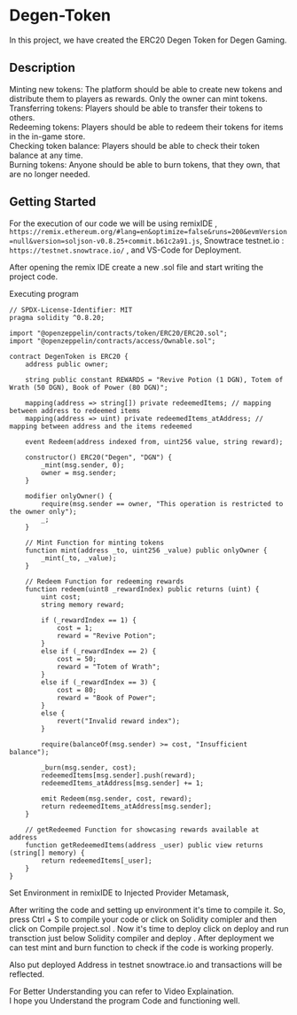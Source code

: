 # Degen-Token
 In this project, we have created the ERC20 Degen Token for Degen Gaming.

 ## Description
Minting new tokens: The platform should be able to create new tokens and distribute them to players as rewards. Only the owner can mint tokens.<br>
Transferring tokens: Players should be able to transfer their tokens to others.<br>
Redeeming tokens: Players should be able to redeem their tokens for items in the in-game store.<br>
Checking token balance: Players should be able to check their token balance at any time.<br>
Burning tokens: Anyone should be able to burn tokens, that they own, that are no longer needed.<br>

## Getting Started
For the execution of our code we will be using remixIDE , `https://remix.ethereum.org/#lang=en&optimize=false&runs=200&evmVersion=null&version=soljson-v0.8.25+commit.b61c2a91.js`, Snowtrace testnet.io : `https://testnet.snowtrace.io/` , and VS-Code for Deployment.<br>

After opening the remix IDE create a new .sol file and start writing the project code.<br>

Executing program<br>
```
// SPDX-License-Identifier: MIT
pragma solidity ^0.8.20;

import "@openzeppelin/contracts/token/ERC20/ERC20.sol";
import "@openzeppelin/contracts/access/Ownable.sol";

contract DegenToken is ERC20 {
    address public owner;

    string public constant REWARDS = "Revive Potion (1 DGN), Totem of Wrath (50 DGN), Book of Power (80 DGN)";

    mapping(address => string[]) private redeemedItems; // mapping between address to redeemed items
    mapping(address => uint) private redeemedItems_atAddress; // mapping between address and the items redeemed

    event Redeem(address indexed from, uint256 value, string reward);

    constructor() ERC20("Degen", "DGN") {
        _mint(msg.sender, 0);
        owner = msg.sender;
    }

    modifier onlyOwner() {
        require(msg.sender == owner, "This operation is restricted to the owner only");
        _;
    }

    // Mint Function for minting tokens 
    function mint(address _to, uint256 _value) public onlyOwner {
        _mint(_to, _value);
    }

    // Redeem Function for redeeming rewards  
    function redeem(uint8 _rewardIndex) public returns (uint) {
        uint cost;
        string memory reward;

        if (_rewardIndex == 1) {
            cost = 1;
            reward = "Revive Potion";
        } 
        else if (_rewardIndex == 2) {
            cost = 50;
            reward = "Totem of Wrath";
        } 
        else if (_rewardIndex == 3) {
            cost = 80;
            reward = "Book of Power";
        } 
        else {
            revert("Invalid reward index");
        }

        require(balanceOf(msg.sender) >= cost, "Insufficient balance");

        _burn(msg.sender, cost);
        redeemedItems[msg.sender].push(reward);
        redeemedItems_atAddress[msg.sender] += 1;

        emit Redeem(msg.sender, cost, reward);
        return redeemedItems_atAddress[msg.sender];
    }

    // getRedeemed Function for showcasing rewards available at address 
    function getRedeemedItems(address _user) public view returns (string[] memory) {
        return redeemedItems[_user];
    }
}
```

Set Environment in remixIDE to Injected Provider Metamask,<br>

After writing the code and setting up environment it's time to compile it. So, press Ctrl + S to compile your code or click on Solidity comipler and then click on Compile project.sol . Now it's time to deploy click on deploy and run transction just below Solidity compiler and deploy . After deployment we can test mint and burn function to check if the code is working properly.<br>

Also put deployed Address in testnet snowtrace.io and transactions will be reflected.<br>

For Better Understanding you can refer to Video Explaination.<br>
I hope you Understand the program Code and functioning well.<br>
